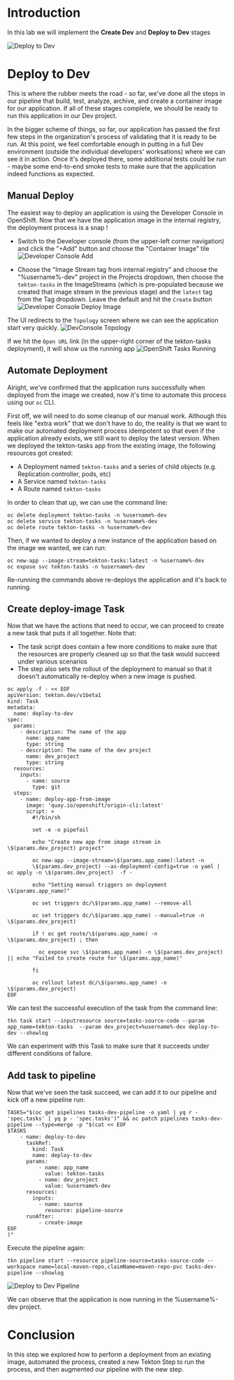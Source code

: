 # Introduction

In this lab we will implement the **Create Dev** and **Deploy to Dev** stages

![Deploy to Dev](images/openshift-pipeline-create-dev.png)

# Deploy to Dev

This is where the rubber meets the road - so far, we've done all the steps in our pipeline that build, test, analyze, archive, and create a container image for our application. If all of these stages complete, we should be ready to run this application in our Dev project. 

In the bigger scheme of things, so far, our application has passed the first few steps in the organization's process of validating that it is ready to be run. At this point, we feel comfortable enough in putting in a full Dev environment (outside the individual developers' worksations) where we can see it in action. Once it's deployed there, some additional tests could be run - maybe some end-to-end smoke tests to make sure that the application indeed functions as expected. 

## Manual Deploy
The easiest way to deploy an application is using the Developer Console in OpenShift. Now that we have the application image in the internal registry, the deployment process is a snap ! 

* Switch to the Developer console (from the upper-left corner navigation) and click the "+Add" button and choose the "Container Image" tile
![Developer Console Add](images/developer_console_add.png)

* Choose the "Image Stream tag from internal registry" and choose the "%username%-dev" project in the Projects dropdown, then choose the `tekton-tasks` in the ImageStreams (which is pre-populated because we created that image stream in the previous stage) and the `latest` tag from the Tag dropdown. Leave the default and hit the `Create` button
![Developer Console Deploy Image](images/developer_console_image_from_intreg.png)

The UI redirects to the `Topology` screen where we can see the application start very quickly. 
![DevConsole Topology](images/devconsole_topology.png)


If we hit the `Open URL` link (in the upper-right corner of the tekton-tasks deployment), it will show us the running app
![OpenShift Tasks Running](images/tekton_tasks_running.png)

## Automate Deployment

Alright, we've confirmed that the application runs successfully when deployed from the image we created, now it's time to automate this process using our `oc` CLI. 

First off, we will need to do some cleanup of our manual work. Although this feels like "extra work" that we don't have to do, the reality is that we want to make our automated deployment process idempotent so that even if the application already exists, we still want to deploy the latest version. When we deployed the tekton-tasks app from the existing image, the following resources got created:
* A Deployment named `tekton-tasks` and a series of child objects (e.g. Replication controller, pods, etc)
* A Service named `tekton-tasks`
* A Route named `tekton-tasks`

In order to clean that up, we can use the command line: 

```execute
oc delete deployment tekton-tasks -n %username%-dev
oc delete service tekton-tasks -n %username%-dev
oc delete route tekton-tasks -n %username%-dev
```

Then, if we wanted to deploy a new instance of the application based on the image we wanted, we can run:
```execute
oc new-app --image-stream=tekton-tasks:latest -n %username%-dev
oc expose svc tekton-tasks -n %username%-dev
```

Re-running the commands above re-deploys the application and it's back to running.

## Create deploy-image Task

Now that we have the actions that need to occur, we can proceed to create a new task that puts it all together. Note that:
* The task script does contain a few more conditions to make sure that the resources are properly cleaned up so that the task would succeed under various scenarios
* The step also sets the rollout of the deployment to manual so that it doesn't automatically re-deploy when a new image is pushed. 

```execute
oc apply -f - << EOF
apiVersion: tekton.dev/v1beta1
kind: Task
metadata:
  name: deploy-to-dev
spec:
  params:
    - description: The name of the app
      name: app_name
      type: string
    - description: The name of the dev project
      name: dev_project
      type: string
  resources:
    inputs:
      - name: source
        type: git
  steps:
    - name: deploy-app-from-image
      image: 'quay.io/openshift/origin-cli:latest'            
      script: >
        #!/bin/sh

        set -e -o pipefail

        echo "Create new app from image stream in \$(params.dev_project) project"   

        oc new-app --image-stream=\$(params.app_name):latest -n
        \$(params.dev_project) --as-deployment-config=true -o yaml | oc apply -n \$(params.dev_project)  -f - 

        echo "Setting manual triggers on deployment \$(params.app_name)"

        oc set triggers dc/\$(params.app_name) --remove-all

        oc set triggers dc/\$(params.app_name) --manual=true -n  \$(params.dev_project) 

        if ! oc get route/\$(params.app_name) -n \$(params.dev_project) ; then

          oc expose svc \$(params.app_name) -n \$(params.dev_project) || echo "Failed to create route for \$(params.app_name)"

        fi
          
        oc rollout latest dc/\$(params.app_name) -n  \$(params.dev_project)
EOF
```

We can test the successful execution of the task from the command line:
```execute
tkn task start --inputresource source=tasks-source-code --param app_name=tekton-tasks  --param dev_project=%username%-dev deploy-to-dev --showlog
```

We can experiment with this Task to make sure that it succeeds under different conditions of failure.

## Add task to pipeline

Now that we've seen the task succeed, we can add it to our pipeline and kick off a new pipeline run:
```execute
TASKS="$(oc get pipelines tasks-dev-pipeline -o yaml | yq r - 'spec.tasks' | yq p - 'spec.tasks')" && oc patch pipelines tasks-dev-pipeline --type=merge -p "$(cat << EOF
$TASKS
    - name: deploy-to-dev
      taskRef:
        kind: Task
        name: deploy-to-dev
      params:
          - name: app_name
            value: tekton-tasks
          - name: dev_project
            value: %username%-dev
      resources:
        inputs:
          - name: source
            resource: pipeline-source
      runAfter:
          - create-image
EOF
)"
```

Execute the pipeline again: 

```execute
tkn pipeline start --resource pipeline-source=tasks-source-code --workspace name=local-maven-repo,claimName=maven-repo-pvc tasks-dev-pipeline --showlog
```

![Deploy to Dev Pipeline](images/deploy_to_dev_pipeline_results.png)

We can observe that the application is now running in the %username%-dev project.

# Conclusion

In this step we explored how to perform a deployment from an existing image, automated the process, created a new Tekton Step to run the process, and then augmented our pipeline with the new step. 


